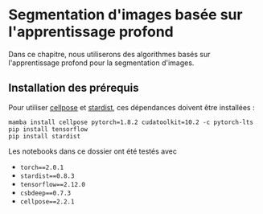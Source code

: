# Segmentation d'images basée sur l'apprentissage profond

Dans ce chapitre, nous utiliserons des algorithmes basés sur l'apprentissage profond pour la segmentation d'images.

## Installation des prérequis

Pour utiliser [cellpose](https://cellpose.readthedocs.io/) et [stardist](https://github.com/stardist/stardist), ces dépendances doivent être installées :

```
mamba install cellpose pytorch=1.8.2 cudatoolkit=10.2 -c pytorch-lts
pip install tensorflow
pip install stardist
```

Les notebooks dans ce dossier ont été testés avec 
* `torch==2.0.1`
* `stardist==0.8.3`
* `tensorflow==2.12.0`
* `csbdeep==0.7.3`
* `cellpose==2.2.1`